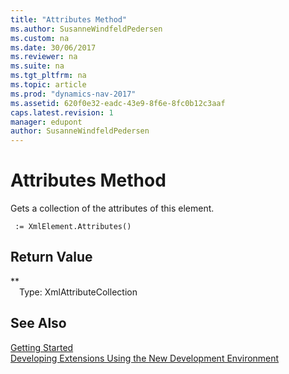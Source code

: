 ```yaml
---
title: "Attributes Method"
ms.author: SusanneWindfeldPedersen
ms.custom: na
ms.date: 30/06/2017
ms.reviewer: na
ms.suite: na
ms.tgt_pltfrm: na
ms.topic: article
ms.prod: "dynamics-nav-2017"
ms.assetid: 620f0e32-eadc-43e9-8f6e-8fc0b12c3aaf
caps.latest.revision: 1
manager: edupont
author: SusanneWindfeldPedersen
---
```


# Attributes Method
Gets a collection of the attributes of this element.  
```  
 := XmlElement.Attributes()  
```  
## Return Value
**  
&emsp;Type: XmlAttributeCollection  
  
## See Also
[Getting Started](../devenv-get-started.md)  
[Developing Extensions Using the New Development Environment](../devenv-dev-overview.md)  
